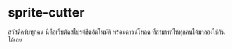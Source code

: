 # sprite-cutter
สวัสดีครับทุกคน นี่คือเว็บตัดสไปรต์ชีตอัตโนมัติ พร้อมดาวน์โหลด ที่สามารถให้ทุกคนได้มาลองใช้กันได้เลย

